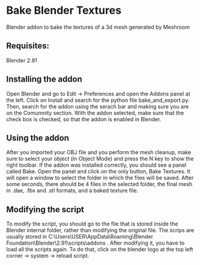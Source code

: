 # Bake Blender Textures
Blender addon to bake the textures of a 3d mesh generated by Meshroom

## Requisites:
Blender 2.91

## Installing the addon
Open Blender and go to Edit -> Preferences and open the Addons panel at the left. Click on Install and search for the python file bake_and_export.py. Then, search for the addon using the serach bar and making sure you are on the Comumnity section. With the addon selected, make sure that the check box is checked, so that the addon is enabled in Blender. 

## Using the addon
After you imported your OBJ file and you perform the mesh cleanup, make sure to select your object (in Object Mode) and press the N key to show the right toolbar. If the addon was installed correctly, you should see a panel called Bake. Open the panel and click on the only button, Bake Textures. It will open a window to select the folder in which the files will be saved. 
After some seconds, there should be 4 files in the selected folder, the final mesh in .dae, .fbx and .stl formats, and a baked texture file.


## Modifying the script
To modify the script, you should go to the file that is stored inside the Blender internal folder, rather than modifying the original file. The scrips are usually stored in 
C:\Users\USER\AppData\Roaming\Blender Foundation\Blender\2.91\scripts\addons . After modifying it, you have to load all the scripts again. To do that, click on the blender logo at the top left corner -> system -> reload script.
